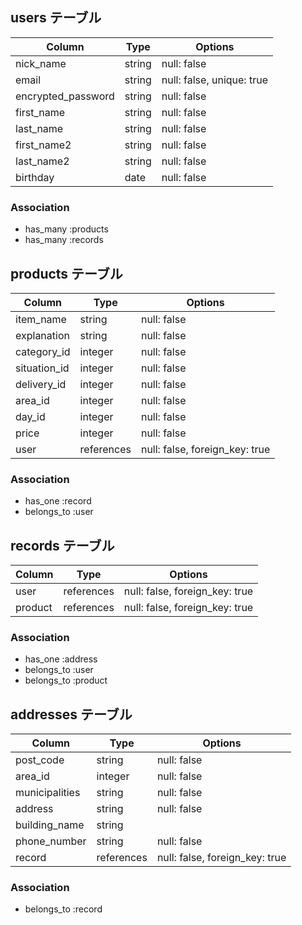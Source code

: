 ## users テーブル

| Column                   | Type   | Options                   |
| ------------------------ | ------ | ------------------------- |
| nick_name                | string | null: false               |
| email                    | string | null: false, unique: true |
| encrypted_password       | string | null: false               |
| first_name               | string | null: false               |
| last_name                | string | null: false               |
| first_name2              | string | null: false               |
| last_name2               | string | null: false               |
| birthday                 | date   | null: false               |

### Association

- has_many :products
- has_many :records



## products テーブル

| Column       | Type         | Options                        |
| ------------ | ------------ | ------------------------------ |
| item_name    | string       | null: false                    |
| explanation  | string       | null: false                    |
| category_id  | integer      | null: false                    |
| situation_id | integer      | null: false                    |
| delivery_id  | integer      | null: false                    |
| area_id      | integer      | null: false                    |
| day_id       | integer      | null: false                    |
| price        | integer      | null: false                    |
| user         | references   | null: false, foreign_key: true |

### Association

- has_one :record
- belongs_to :user



## records テーブル

| Column      | Type       | Options                        |
| ----------- | ---------- | ------------------------------ |
| user        | references | null: false, foreign_key: true |
| product     | references | null: false, foreign_key: true |

### Association

- has_one :address
- belongs_to :user
- belongs_to :product


## addresses テーブル

| Column          | Type       | Options                        |
| --------------- | ---------- | ------------------------------ |
| post_code       | string     | null: false                    |
| area_id         | integer    | null: false                    |
| municipalities  | string     | null: false                    |
| address         | string     | null: false                    |
| building_name   | string     |                                |
| phone_number    | string     | null: false                    |
| record          | references | null: false, foreign_key: true |

### Association

- belongs_to :record